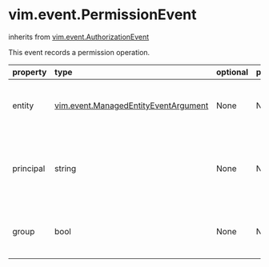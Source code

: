 vim.event.PermissionEvent
=========================
inherits from [vim.event.AuthorizationEvent](docs/vim.event.AuthorizationEvent.md)


This event records a permission operation.

| property | type | optional | priv | desc |
|:---------|:-----|:---------|:-----|:-----|
| entity | [vim.event.ManagedEntityEventArgument](vim.event.ManagedEntityEventArgument.md "vim.event.ManagedEntityEventArgument") | None | None | The entity to which the permission applied. |
| principal | string | None | None | The user name or group to which the permission was granted. |
| group | bool | None | None | Whether or not the principal was a group. |


